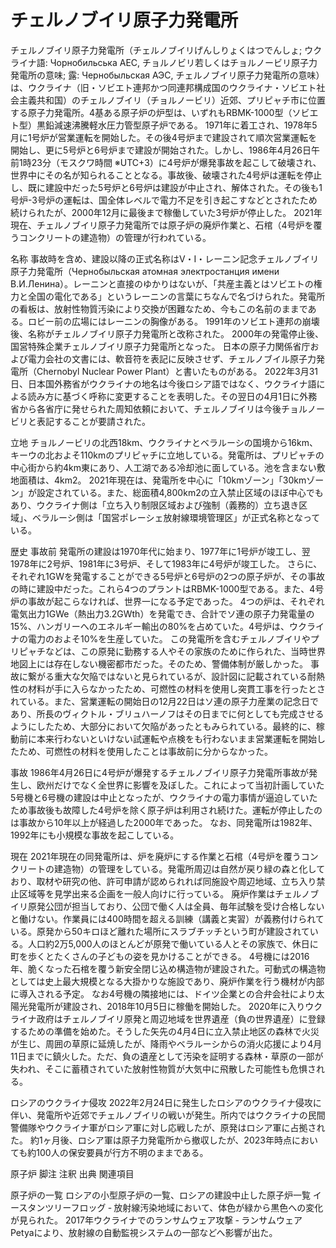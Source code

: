 # チェルノブイリ原子力発電所

チェルノブイリ原子力発電所（チェルノブイリげんしりょくはつでんしょ; ウクライナ語: Чорнобильська АЕС, チョルノビリ若しくはチョルノービリ原子力発電所の意味; 露: Чернобыльская АЭС, チェルノブイリ原子力発電所の意味）は、ウクライナ（旧・ソビエト連邦かつ同連邦構成国のウクライナ・ソビエト社会主義共和国）のチェルノブイリ（チョルノービリ）近郊、プリピャチ市に位置する原子力発電所。4基ある原子炉の炉型は、いずれもRBMK-1000型（ソビエト型）黒鉛減速沸騰軽水圧力管型原子炉である。
1971年に着工され、1978年5月に1号炉が営業運転を開始した。その後4号炉まで建設されて順次営業運転を開始し、更に5号炉と6号炉まで建設が開始された。しかし、1986年4月26日午前1時23分（モスクワ時間 ※UTC+3）に4号炉が爆発事故を起こして破壊され、世界中にその名が知られることとなる。事故後、破壊された4号炉は運転を停止し、既に建設中だった5号炉と6号炉は建設が中止され、解体された。その後も1号炉-3号炉の運転は、国全体レベルで電力不足を引き起こすなどとされたため続けられたが、2000年12月に最後まで稼働していた3号炉が停止した。
2021年現在、チェルノブイリ原子力発電所では原子炉の廃炉作業と、石棺（4号炉を覆うコンクリートの建造物）の管理が行われている。

名称
事故時を含め、建設以降の正式名称はV・I・レーニン記念チェルノブイリ原子力発電所（Чернобыльская атомная электростанция имени В.И.Ленина）。レーニンと直接のゆかりはないが、「共産主義とはソビエトの権力と全国の電化である」というレーニンの言葉にちなんで名づけられた。発電所の看板は、放射性物質汚染により交換が困難なため、今もこの名前のままである。ロビー前の広場にはレーニンの胸像がある。
1991年のソビエト連邦の崩壊後、名称がチェルノブイリ原子力発電所と改称された。
2000年の発電停止後、国営特殊企業チェルノブイリ原子力発電所となった。
日本の原子力関係省庁および電力会社の文書には、軟音符を表記に反映させず、チェルノブイル原子力発電所（Chernobyl Nuclear Power Plant）と書いたものがある。
2022年3月31日、日本国外務省がウクライナの地名は今後ロシア語ではなく、ウクライナ語による読み方に基づく呼称に変更することを表明した。その翌日の4月1日に外務省から各省庁に発せられた周知依頼において、チェルノブイリは今後チョルノービリと表記することが要請された。

立地
チョルノービリの北西18km、ウクライナとベラルーシの国境から16km、キーウの北およそ110kmのプリピャチに立地している。発電所は、プリピャチの中心街から約4km東にあり、人工湖である冷却池に面している。池を含まない敷地面積は、4km2。
2021年現在は、発電所を中心に「10kmゾーン」「30kmゾーン」が設定されている。また、総面積4,800km2の立入禁止区域のほぼ中心でもあり、ウクライナ側は「立ち入り制限区域および強制（義務的）立ち退き区域」、ベラルーシ側は「国営ポレーシェ放射線環境管理区」が正式名称となっている。

歴史
事故前
発電所の建設は1970年代に始まり、1977年に1号炉が竣工し、翌1978年に2号炉、1981年に3号炉、そして1983年に4号炉が竣工した。 さらに、それぞれ1GWを発電することができる5号炉と6号炉の2つの原子炉が、その事故の時に建設中だった。これら4つのプラントはRBMK-1000型である。また、4号炉の事故が起こらなければ、世界一になる予定であった。
4つの炉は、それぞれ電気出力1GWe（熱出力3.2GWth）を発電でき、合計でソ連の原子力発電量の15%、ハンガリーへのエネルギー輸出の80%を占めていた。4号炉は、ウクライナの電力のおよそ10%を生産していた。
この発電所を含むチェルノブイリやプリピャチなどは、この原発に勤務する人やその家族のために作られた、当時世界地図上には存在しない機密都市だった。そのため、警備体制が厳しかった。
事故に繋がる重大な欠陥ではないと見られているが、設計図に記載されている耐熱性の材料が手に入らなかったため、可燃性の材料を使用し突貫工事を行ったとされている。また、営業運転の開始日の12月22日はソ連の原子力産業の記念日であり、所長のヴィクトル・ブリュハーノフはその日までに何としても完成させるようにしたため、大部分において欠陥があったともみられている。最終的に、稼動前に本来行わないといけない試運転や点検をも行わないまま営業運転を開始したため、可燃性の材料を使用したことは事故前に分からなかった。

事故
1986年4月26日に4号炉が爆発するチェルノブイリ原子力発電所事故が発生し、欧州だけでなく全世界に影響を及ぼした。これによって当初計画していた5号機と6号機の建設は中止となったが、ウクライナの電力事情が逼迫していたため事故後も故障した4号炉を除く原子炉は利用され続けた。運転が停止したのは事故から10年以上が経過した2000年であった。
なお、同発電所は1982年、1992年にも小規模な事故を起こしている。

現在
2021年現在の同発電所は、炉を廃炉にする作業と石棺（4号炉を覆うコンクリートの建造物）の管理をしている。発電所周辺は自然が戻り緑の森と化しており、取材や研究の他、許可申請が認められれば同施設や周辺地域、立ち入り禁止区域等を見学出来る企画を一般人向けに行っている。
廃炉作業はチェルノブイリ原発公団が担当しており、公団で働く人は全員、毎年試験を受け合格しないと働けない。作業員には400時間を超える訓練（講義と実習）が義務付けられている。原発から50キロほど離れた場所にスラブチッチという町が建設されている。人口約2万5,000人のほとんどが原発で働いている人とその家族で、休日に町を歩くとたくさんの子どもの姿を見かけることができる。
4号機には2016年、脆くなった石棺を覆う新安全閉じ込め構造物が建設された。可動式の構造物としては史上最大規模となる大掛かりな施設であり、廃炉作業を行う機材が内部に導入される予定。
なお4号機の隣接地には、ドイツ企業との合弁会社により太陽光発電所が建設され、2018年10月5日に稼働を開始した。
2020年に入りウクライナ政府はチェルノブイリ原発と周辺地域を世界遺産（負の世界遺産）に登録するための準備を始めた。そうした矢先の4月4日に立入禁止地区の森林で火災が生じ、周囲の草原に延焼したが、降雨やベラルーシからの消火応援により4月11日までに鎮火した。ただ、負の遺産として汚染を証明する森林・草原の一部が失われ、そこに蓄積されていた放射性物質が大気中に飛散した可能性も危惧される。

ロシアのウクライナ侵攻
2022年2月24日に発生したロシアのウクライナ侵攻に伴い、発電所や近郊でチェルノブイリの戦いが発生。所内ではウクライナの民間警備隊やウクライナ軍がロシア軍に対し応戦したが、原発はロシア軍に占拠された。
約1ヶ月後、ロシア軍は原子力発電所から撤収したが、2023年時点においても約100人の保安要員が行方不明のままである。

原子炉
脚注
注釈
出典
関連項目

原子炉の一覧
ロシアの小型原子炉の一覧、ロシアの建設中止した原子炉一覧
イースタンツリーフロッグ ‐ 放射線汚染地域において、体色が緑から黒色への変化が見られた。
2017年ウクライナでのランサムウェア攻撃 ‐ ランサムウェアPetyaにより、放射線の自動監視システムの一部などへ影響が出た。